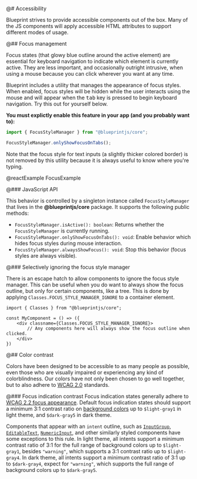 @# Accessibility

Blueprint strives to provide accessible components out of the box. Many of the JS components
will apply accessible HTML attributes to support different modes of usage.

@## Focus management

Focus states (that glowy blue outline around the active element) are essential for keyboard
navigation to indicate which element is currently active. They are less important, and
occasionally outright intrusive, when using a mouse because you can click wherever you want at
any time.

Blueprint includes a utility that manages the appearance of focus styles. When enabled, focus styles
will be hidden while the user interacts using the mouse and will appear when the
<kbd>tab</kbd> key is pressed to begin keyboard navigation. Try this out for yourself
below.

**You must explictly enable this feature in your app (and you probably want to):**

```ts
import { FocusStyleManager } from "@blueprintjs/core";

FocusStyleManager.onlyShowFocusOnTabs();
```

Note that the focus style for text inputs (a slightly thicker colored border) is not removed by this
utility because it is always useful to know where you're typing.

@reactExample FocusExample

@### JavaScript API

This behavior is controlled by a singleton instance called `FocusStyleManager` that lives in the
**@blueprintjs/core** package. It supports the following public methods:

-   `FocusStyleManager.isActive(): boolean`: Returns whether the `FocusStyleManager` is currently running.
-   `FocusStyleManager.onlyShowFocusOnTabs(): void`: Enable behavior which hides focus styles during mouse interaction.
-   `FocusStyleManager.alwaysShowFocus(): void`: Stop this behavior (focus styles are always visible).

@### Selectively ignoring the focus style manager

There is an escape hatch to allow components to ignore the focus style manager. This
can be useful when you do want to always show the focus outline, but only for certain
components, like a tree. This is done by applying `Classes.FOCUS_STYLE_MANAGER_IGNORE`
to a container element.

```tsx
import { Classes } from "@blueprintjs/core";

const MyComponent = () => ({
    <div classname={Classes.FOCUS_STYLE_MANAGER_IGNORE}>
        // Any components here will always show the focus outline when clicked.
    </div>
})
```

@## Color contrast

Colors have been designed to be accessible to as many people as possible, even those who are
visually impaired or experiencing any kind of colorblindness. Our colors have not only been chosen
to go well together, but to also adhere to [WCAG 2.0](https://www.w3.org/TR/WCAG20/) standards.

@### Focus indication contrast
Focus indication states generally adhere to
[WCAG 2.2 focus appearance](https://www.w3.org/WAI/WCAG22/Understanding/focus-appearance.html).
Default focus indication states should support a minimum 3:1 contrast ratio on
[background colors](#core/colors) up to `$light-gray1` in light theme, and `$dark-gray5` in dark theme.

Components that appear with an `intent` outline, such as [`InputGroup`](#core/components/input-group),
[`EditableText`](#core/components/editable-text), [`NumericInput`](#core/components/numeric-input), and other
similarly styled components have some exceptions to this rule. In light theme, all intents support a minimum contrast
ratio of 3:1 for the full range of background colors up to `$light-gray1`, besides `"warning"`,
which supports a 3:1 contrast ratio up to `$light-gray4`.
In dark theme, all intents support a minimum contrast ratio of 3:1 up to `$dark-gray4`, expect for `"warning"`,
which supports the full range of background colors up to `$dark-gray5`.
